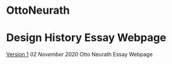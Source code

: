 # OttoNeurath
Design History Essay Webpage
===================
[Version 1](https://leoniesmythixd.github.io/ottoneurath/ottoneurath.html)
*02 November 2020*
Otto Neurath Essay Webpage
